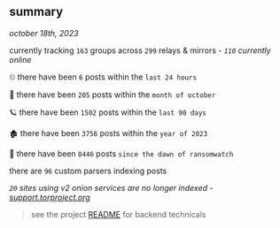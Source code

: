 
## summary
_october 18th, 2023_

currently tracking `163` groups across `299` relays & mirrors - _`110` currently online_

⏲ there have been `6` posts within the `last 24 hours`

🦈 there have been `205` posts within the `month of october`

🪐 there have been `1502` posts within the `last 90 days`

🏚 there have been `3756` posts within the `year of 2023`

🦕 there have been `8446` posts `since the dawn of ransomwatch`

there are `96` custom parsers indexing posts

_`20` sites using v2 onion services are no longer indexed - [support.torproject.org](https://support.torproject.org/onionservices/v2-deprecation/)_

> see the project [README](https://github.com/joshhighet/ransomwatch#ransomwatch--) for backend technicals
